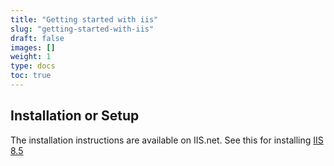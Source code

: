 ```yaml
---
title: "Getting started with iis"
slug: "getting-started-with-iis"
draft: false
images: []
weight: 1
type: docs
toc: true
---
```


## Installation or Setup
The installation instructions are available on IIS.net. 
See this for installing [IIS 8.5][1]

[1]: http://www.iis.net/learn/install/installing-iis-85/installing-iis-85-on-windows-server-2012-r2

